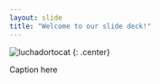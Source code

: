 ```yaml
---
layout: slide
title: "Welcome to our slide deck!"
---
```


![luchadortocat](https://octodex.github.com/images/luchadortocat.png)
{: .center}


Caption here
